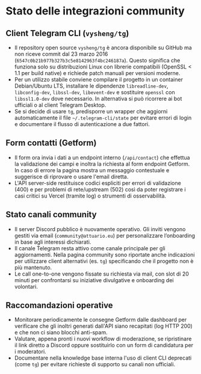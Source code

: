 # Stato delle integrazioni community

## Client Telegram CLI (`vysheng/tg`)
- Il repository open source `vysheng/tg` è ancora disponibile su GitHub ma non riceve commit dal 23 marzo 2016 (`6547c0b21b977b327b3c5e8142963f4bc246187a`). Questo significa che funziona solo su distribuzioni Linux con librerie compatibili (OpenSSL < 1.1 per build native) e richiede patch manuali per versioni moderne.
- Per un utilizzo stabile conviene compilare il progetto in un container Debian/Ubuntu LTS, installare le dipendenze `libreadline-dev`, `libconfig-dev`, `libssl-dev`, `libevent-dev` e sostituire `openssl` con `libssl1.0-dev` dove necessario. In alternativa si può ricorrere ai bot ufficiali o al client Telegram Desktop.
- Se si decide di usare `tg`, predisporre un wrapper che aggiorni automaticamente il file `~/.telegram-cli/state` per evitare errori di login e documentare il flusso di autenticazione a due fattori.

## Form contatti (Getform)
- Il form ora invia i dati a un endpoint interno (`/api/contact`) che effettua la validazione dei campi e inoltra la richiesta al form endpoint Getform. In caso di errore la pagina mostra un messaggio contestuale e suggerisce di riprovare o usare l'email diretta.
- L'API server-side restituisce codici espliciti per errori di validazione (400) e per problemi di rete/upstream (502) così da poter registrare i casi critici su Vercel (tramite log) o strumenti di osservabilità.

## Stato canali community
- Il server Discord pubblico è nuovamente operativo. Gli inviti vengono gestiti via email (`community@attuario.eu`) per personalizzare l’onboarding in base agli interessi dichiarati.
- Il canale Telegram resta attivo come canale principale per gli aggiornamenti. Nella pagina community sono riportate anche indicazioni per utilizzare client alternativi (es. `tg`) specificando che il progetto non è più mantenuto.
- Le call one-to-one vengono fissate su richiesta via mail, con slot di 20 minuti per confrontarsi su iniziative divulgative e onboarding dei volontari.


## Raccomandazioni operative
- Monitorare periodicamente le consegne Getform dalle dashboard per verificare che gli inoltri generati dall'API siano recapitati (log HTTP 200) e che non ci siano blocchi anti-spam.
- Valutare, appena pronti i nuovi workflow di moderazione, se ripristinare il link diretto a Discord oppure sostituirlo con un form di candidatura per i moderatori.
- Documentare nella knowledge base interna l'uso di client CLI deprecati (come `tg`) per evitare richieste di supporto su canali non ufficiali.
